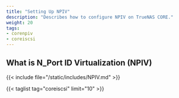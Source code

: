 ```yaml
---
title: "Setting Up NPIV"
description: "Describes how to configure NPIV on TrueNAS CORE."
weight: 20
tags:
- corenpiv
- coreiscsi
---
```



## What is N_Port ID Virtualization (NPIV)

{{< include file="/static/includes/NPIV.md" >}}

{{< taglist tag="coreiscsi" limit="10" >}}

